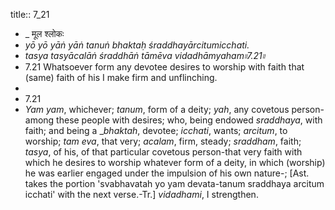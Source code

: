 title:: 7_21

- _ मूल श्लोकः
- _yō yō yāṅ yāṅ tanuṅ bhaktaḥ śraddhayārcitumicchati._
- _tasya tasyācalāṅ śraddhāṅ tāmēva vidadhāmyaham৷৷7.21৷৷_
- 7.21 Whatsoever form any devotee desires to worship with faith that (same) faith of his I make firm and unflinching.
-
- 7.21
- _Yam yam_, whichever; 
  _tanum_, form of a deity; 
  _yah_, any covetous person- among these people with desires; who, being endowed 
  _sraddhaya_, with faith; and being a 
  __bhaktah_, devotee; 
  _icchati_, wants; 
  _arcitum_, to worship; 
  _tam eva_, that very; 
  _acalam_, firm, steady; 
  _sraddham_, faith; 
  _tasya_, of his, of that particular covetous person-that very faith with which he desires to worship whatever form of a deity, in which (worship) he was earlier engaged under the impulsion of his own nature-; 
  [Ast. takes the portion 'svabhavatah yo yam devata-tanum sraddhaya arcitum icchati' with the next verse.-Tr.] 
  _vidadhami_, I strengthen.